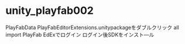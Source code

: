 # unity_playfab002

PlayFabData
PlayFabEditorExtensions.unitypackageをダブルクリック
all import
PlayFab EdExでログイン
ログイン後SDKをインスト―ル